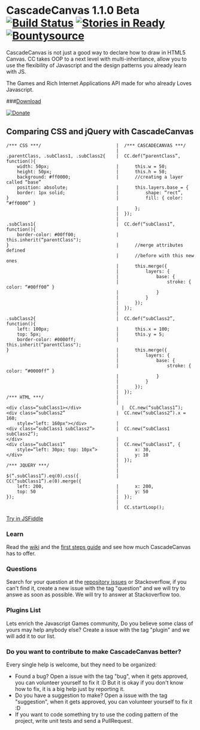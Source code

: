 # CascadeCanvas 1.1.0 Beta [![Build Status](https://travis-ci.org/CascadeCanvas/CascadeCanvas.png)](https://travis-ci.org/CascadeCanvas/CascadeCanvas) [![Stories in Ready](https://badge.waffle.io/CascadeCanvas/CascadeCanvas.png?label=ready)](http://waffle.io/CascadeCanvas/CascadeCanvas) [![Bountysource](https://www.bountysource.com/badge/tracker?tracker_id=2390002)](https://www.bountysource.com/trackers/2390002-cascadecanvas?utm_source=2390002&utm_medium=shield&utm_campaign=TRACKER_BADGE)

CascadeCanvas is not just a good way to declare how to draw in HTML5 Canvas. CC takes OOP to a next level with multi-inheritance, allow you to use the flexibility of Javascript and the design patterns you already learn with JS.

The Games and Rich Internet Applications API made for who already Loves Javascript.

###[Download](https://rawgithub.com/CascadeCanvas/CascadeCanvas/master/cc.min.js)

[![Donate](https://www.paypalobjects.com/en_US/i/btn/btn_donate_LG.gif)](https://www.paypal.com/cgi-bin/webscr?cmd=_donations&business=H84XN5VYTBVYQ&lc=US&item_name=Cascade%20Canvas&currency_code=USD&bn=PP%2dDonationsBF%3abtn_donate_LG%2egif%3aNonHosted)

## Comparing CSS and jQuery with CascadeCanvas

```
/*** CSS ***/                            |  /*** CASCADECANVAS ***/
                                         |
.parentClass, .subClass1, .subClass2{    |  CC.def(“parentClass”, function(){ 
    width: 50px;                         |      this.w = 50;
    height: 50px;                        |      this.h = 50;
    background: #ff0000;                 |      //creating a layer called “base”
    position: absolute;                  |      this.layers.base = {
    border: 1px solid;                   |          shape: “rect”,
}										 |          fill: { color: “#ff0000” }
										 |      };
										 |  });
										 |
.subClass1{								 |  CC.def(“subClass1”, function(){
    border-color: #00ff00;				 |      this.inherit(“parentClass");
}										 |		//merge attributes defined
										 |		//before with this new ones
										 |		this.merge({
										 |		    layers: {
										 |			    base: {
										 |				    stroke: { color: “#00ff00” }
										 |				}
										 |			}
										 |		});
										 |	});
										 |
.subClass2{								 |	CC.def(“subClass2”, function(){
    left: 100px;						 |		this.x = 100;
    top: 5px; 							 |		this.y = 5;
    border-color: #0000ff;				 |		this.inherit(“parentClass");
}										 |		this.merge({
										 |			layers: {
										 |				base: {
										 |					stroke: { color: “#0000ff” }
										 |				}
										 |			}
										 |		});
										 |	});
/*** HTML ***/                           |  
                                         |
<div class=”subClass1></div>			   |  CC.new(“subClass1”);
<div class=”subClass2” 					 |	CC.new(“subClass2”).x = 160;
    style="left: 160px"></div>           |
<div class=”subClass1 subClass2”>        |	CC.new(“subClass1 subClass2”);
</div>									 |
<div class=”subClass1” 					 |	CC.new(“subClass1”, {
    style=”left: 30px; top: 10px”>       |      x: 30,
</div>									 |		y: 10
										 |	});
/*** JQUERY ***/                         |
                                         |
$(“.subClass1”).eq(0).css({				 |	CC(“subClass1”).e(0).merge({
    left: 200,							 |		x: 200,
    top: 50 							 |		y: 50
});										 |	});
										 |
										 |  CC.startLoop();
```

[Try in JSFiddle](http://jsfiddle.net/585rX/)

### Learn

Read the [wiki](https://github.com/CascadeCanvas/CascadeCanvas/wiki) and the [first steps guide](https://github.com/CascadeCanvas/CascadeCanvas/wiki/First-Steps) and see how much CascadeCanvas has to offer.

### Questions

Search for your question at the [repository issues](https://github.com/CascadeCanvas/CascadeCanvas/issues) or Stackoverflow, if you can't find it, create a new issue with the tag "question" and we will try to answe as soon as possible. We will try to answer at Stackoverflow too.

### Plugins List

Lets enrich the Javascript Games community, Do you believe some class of yours may help anybody else? Create a issue with the tag "plugin" and we will add it to our list.

### Do you want to contribute to make CascadeCanvas better?

Every single help is welcome, but they need to be organized:

* Found a bug? Open a issue with the tag "bug", when it gets approved, you can volunteer yourself to fix it :D
But it is okay if you don't know how to fix, it is a big help just by reporting it.
* Do you have a suggestion to make? Open a issue with the tag "suggestion", when it gets approved, you can volunteer yourself to fix it :D
* If you want to code something try to use the coding pattern of the project, write unit tests and send a PullRequest.

